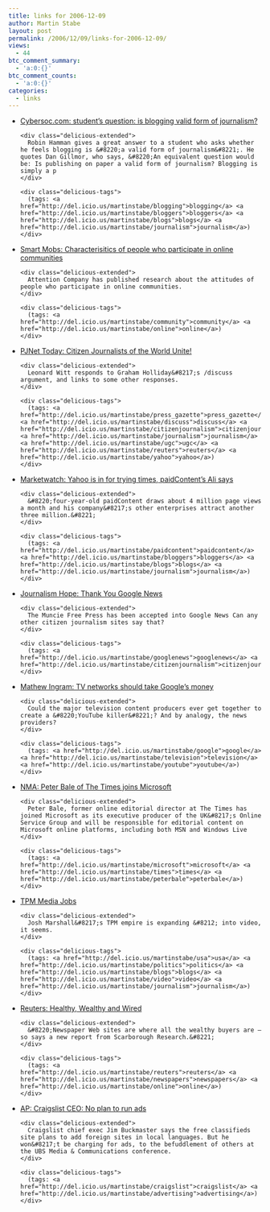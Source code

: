 ```yaml
---
title: links for 2006-12-09
author: Martin Stabe
layout: post
permalink: /2006/12/09/links-for-2006-12-09/
views:
  - 44
btc_comment_summary:
  - 'a:0:{}'
btc_comment_counts:
  - 'a:0:{}'
categories:
  - links
---
```

<ul class="delicious">
  <li>
    <div class="delicious-link">
      <a href="http://www.cybersoc.com/2006/12/students_questi.html">Cybersoc.com: student&#8217;s question: is blogging valid form of journalism?</a>
    </div>
    
    <div class="delicious-extended">
      Robin Hamman gives a great answer to a student who asks whether he feels blogging is &#8220;a valid form of journalism&#8221;. He quotes Dan Gillmor, who says, &#8220;An equivalent question would be: Is publishing on paper a valid form of journalism? Blogging is simply a p
    </div>
    
    <div class="delicious-tags">
      (tags: <a href="http://del.icio.us/martinstabe/blogging">blogging</a> <a href="http://del.icio.us/martinstabe/bloggers">bloggers</a> <a href="http://del.icio.us/martinstabe/blogs">blogs</a> <a href="http://del.icio.us/martinstabe/journalism">journalism</a>)
    </div>
  </li>
  
  <li>
    <div class="delicious-link">
      <a href="http://www.smartmobs.com/archive/2006/12/07/characterisitic....html">Smart Mobs: Characterisitics of people who participate in online communities</a>
    </div>
    
    <div class="delicious-extended">
      Attention Company has published research about the attitudes of people who participate in online communities.
    </div>
    
    <div class="delicious-tags">
      (tags: <a href="http://del.icio.us/martinstabe/community">community</a> <a href="http://del.icio.us/martinstabe/online">online</a>)
    </div>
  </li>
  
  <li>
    <div class="delicious-link">
      <a href="http://pjnet.org/weblogs/pjnettoday/archives/001403.html">PJNet Today: Citizen Journalists of the World Unite!</a>
    </div>
    
    <div class="delicious-extended">
      Leonard Witt responds to Graham Holliday&#8217;s /discuss argument, and links to some other responses.
    </div>
    
    <div class="delicious-tags">
      (tags: <a href="http://del.icio.us/martinstabe/press_gazette">press_gazette</a> <a href="http://del.icio.us/martinstabe/discuss">discuss</a> <a href="http://del.icio.us/martinstabe/citizenjournalism">citizenjournalism</a> <a href="http://del.icio.us/martinstabe/journalism">journalism</a> <a href="http://del.icio.us/martinstabe/ugc">ugc</a> <a href="http://del.icio.us/martinstabe/reuters">reuters</a> <a href="http://del.icio.us/martinstabe/yahoo">yahoo</a>)
    </div>
  </li>
  
  <li>
    <div class="delicious-link">
      <a href="http://www.marketwatch.com/news/story/yahoo-trying-times-paidcontents-ali/story.aspx?guid=%7BEFB7A59F-487D-4C6D-987C-0FB9A4DA8161%7D">Marketwatch: Yahoo is in for trying times, paidContent&#8217;s Ali says</a>
    </div>
    
    <div class="delicious-extended">
      &#8220;four-year-old paidContent draws about 4 million page views a month and his company&#8217;s other enterprises attract another three million.&#8221;
    </div>
    
    <div class="delicious-tags">
      (tags: <a href="http://del.icio.us/martinstabe/paidcontent">paidcontent</a> <a href="http://del.icio.us/martinstabe/bloggers">bloggers</a> <a href="http://del.icio.us/martinstabe/blogs">blogs</a> <a href="http://del.icio.us/martinstabe/journalism">journalism</a>)
    </div>
  </li>
  
  <li>
    <div class="delicious-link">
      <a href="http://www.journalismhope.com/thank-you-google-news-12082006">Journalism Hope: Thank You Google News</a>
    </div>
    
    <div class="delicious-extended">
      The Muncie Free Press has been accepted into Google News Can any other citizen journalism sites say that?
    </div>
    
    <div class="delicious-tags">
      (tags: <a href="http://del.icio.us/martinstabe/googlenews">googlenews</a> <a href="http://del.icio.us/martinstabe/citizenjournalism">citizenjournalism</a>)
    </div>
  </li>
  
  <li>
    <div class="delicious-link">
      <a href="http://www.mathewingram.com/work/2006/12/08/tv-networks-should-take-googles-money/">Mathew Ingram: TV networks should take Google’s money</a>
    </div>
    
    <div class="delicious-extended">
      Could the major television content producers ever get together to create a &#8220;YouTube killer&#8221;? And by analogy, the news providers?
    </div>
    
    <div class="delicious-tags">
      (tags: <a href="http://del.icio.us/martinstabe/google">google</a> <a href="http://del.icio.us/martinstabe/television">television</a> <a href="http://del.icio.us/martinstabe/youtube">youtube</a>)
    </div>
  </li>
  
  <li>
    <div class="delicious-link">
      <a href="http://www.nma.co.uk/Articles/30647/Peter+Bale+of+The+Times+joins+Microsoft.html">NMA: Peter Bale of The Times joins Microsoft</a>
    </div>
    
    <div class="delicious-extended">
      Peter Bale, former online editorial director at The Times has joined Microsoft as its executive producer of the UK&#8217;s Online Service Group and will be responsible for editorial content on Microsoft online platforms, including both MSN and Windows Live
    </div>
    
    <div class="delicious-tags">
      (tags: <a href="http://del.icio.us/martinstabe/microsoft">microsoft</a> <a href="http://del.icio.us/martinstabe/times">times</a> <a href="http://del.icio.us/martinstabe/peterbale">peterbale</a>)
    </div>
  </li>
  
  <li>
    <div class="delicious-link">
      <a href="http://talkingpointsmemo.com/jobs.php">TPM Media Jobs</a>
    </div>
    
    <div class="delicious-extended">
      Josh Marshall&#8217;s TPM empire is expanding &#8212; into video, it seems.
    </div>
    
    <div class="delicious-tags">
      (tags: <a href="http://del.icio.us/martinstabe/usa">usa</a> <a href="http://del.icio.us/martinstabe/politics">politics</a> <a href="http://del.icio.us/martinstabe/blogs">blogs</a> <a href="http://del.icio.us/martinstabe/video">video</a> <a href="http://del.icio.us/martinstabe/journalism">journalism</a>)
    </div>
  </li>
  
  <li>
    <div class="delicious-link">
      <a href="http://blogs.reuters.com/2006/12/08/healthy-wealthy-and-wired/">Reuters: Healthy, Wealthy and Wired</a>
    </div>
    
    <div class="delicious-extended">
      &#8220;Newspaper Web sites are where all the wealthy buyers are – so says a new report from Scarborough Research.&#8221;
    </div>
    
    <div class="delicious-tags">
      (tags: <a href="http://del.icio.us/martinstabe/reuters">reuters</a> <a href="http://del.icio.us/martinstabe/newspapers">newspapers</a> <a href="http://del.icio.us/martinstabe/online">online</a>)
    </div>
  </li>
  
  <li>
    <div class="delicious-link">
      <a href="http://www.siliconvalley.com/mld/siliconvalley/16190972.htm">AP: Craigslist CEO: No plan to run ads</a>
    </div>
    
    <div class="delicious-extended">
      Craigslist chief exec Jim Buckmaster says the free classifieds site plans to add foreign sites in local languages. But he won&#8217;t be charging for ads, to the befuddlement of others at the UBS Media & Communications conference.
    </div>
    
    <div class="delicious-tags">
      (tags: <a href="http://del.icio.us/martinstabe/craigslist">craigslist</a> <a href="http://del.icio.us/martinstabe/advertising">advertising</a>)
    </div>
  </li>
</ul>